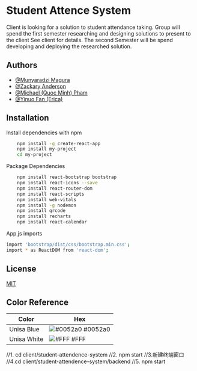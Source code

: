 # Student Attence System

Client is looking for a solution to student attendance taking.
Group will spend the first semester researching and designing
solutions to present to the client See client for details.
The second Semester will be spend developing and deploying
the researched solution.

## Authors

- [@Munyaradzi Magura](https://github.com/MunyaradziMagura/)
- [@Zackary Anderson](https://github.com/zackary-anderson)
- [@Michael (Quoc Minh) Pham](https://github.com/michaelpham12)
- [@Yinuo Fan (Erica)](https://github.com/Yinuo0909)

## Installation

Install dependencies with npm

```bash
    npm install -g create-react-app
    npm install my-project
    cd my-project
```

Package Dependencies

```bash
    npm install react-bootstrap bootstrap
    npm install react-icons --save
    npm install react-router-dom
    npm install react-scripts
    npm install web-vitals
    npm install -g nodemon
    npm install qrcode
    npm install recharts
    npm install react-calendar
```

App.js imports

```bash
import 'bootstrap/dist/css/bootstrap.min.css';
import * as ReactDOM from 'react-dom';

```

## License

[MIT](https://choosealicense.com/licenses/mit/)

## Color Reference

| Color       | Hex                                                              |
| ----------- | ---------------------------------------------------------------- |
| Unisa Blue  | ![#0052a0](https://via.placeholder.com/10/0052a0?text=+) #0052a0 |
| Unisa White | ![#FFF](https://via.placeholder.com/10/FFF?text=+) #FFF          |




//1. cd  client/student-attendence-system
//2. npm start 
//3.新建终端窗口
//4.cd  client/student-attendence-system/backend 
//5. npm start 